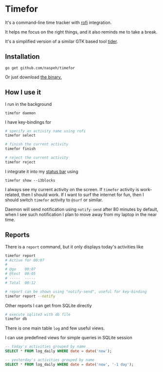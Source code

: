 # Timefor

It's a command-line time tracker with [rofi](https://github.com/davatorium/rofi) integration.

It helps me focus on the right things, and it also reminds me to take a break.

It's a simplified version of a similar GTK based tool [tider](https://github.com/naspeh/tider).

## Installation
```
go get github.com/naspeh/timefor
```

Or just download [the binary.](https://github.com/naspeh/timefor/raw/master/timefor)

## How I use it
I run in the background
```
timefor daemon
```

I have key-bindings for
```sh
# specify an activity name using rofi
timefor select

# finish the current activity
timefor finish

# reject the current activity
timefor reject
```

I integrate it into my [status bar](https://github.com/vivien/i3blocks) using
```
timefor show --i3blocks
```

I always see my current activity on the screen. If `timefor` activity is work-related, then I should work. If I want to surf the internet for fun, then I should switch `timefor` activity to `@surf` or similar.

Daemon will send notification using `notify-send` after 80 minutes by default, when I see such notification I plan to
move away from my laptop in the near time.

## Reports
There is a `report` command, but it only displays today's activities like
```sh
timefor report
# Active for 00:07
#
# @go    00:07
# @test  00:05
# -----  -----
# Total  00:12

# report can be shown using "notify-send", useful for key-binding
timefor report --notify
```

Other reports I can get from SQLite directly
```sh
# execute sqlite3 with db file
timefor db
```

There is one main table `log` and few useful views.

I can use predefined views for simple queries in SQLite session
```sql
-- today's activities grouped by name
SELECT * FROM log_daily WHERE date = date('now');

-- yesterday's activities grouped by name
SELECT * FROM log_daily WHERE date = date('now', '-1 day');
```
